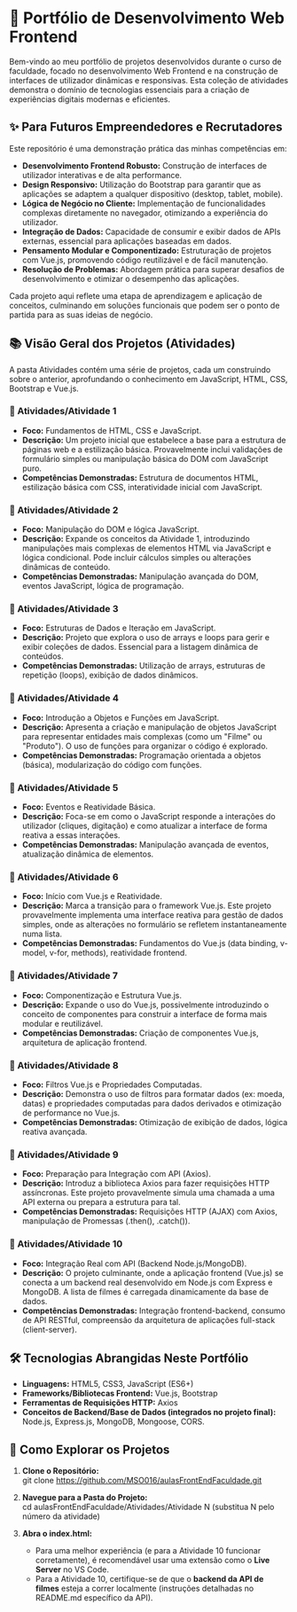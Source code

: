 # **🚀 Portfólio de Desenvolvimento Web Frontend**

Bem-vindo ao meu portfólio de projetos desenvolvidos durante o curso de faculdade, focado no desenvolvimento Web Frontend e na construção de interfaces de utilizador dinâmicas e responsivas. Esta coleção de atividades demonstra o domínio de tecnologias essenciais para a criação de experiências digitais modernas e eficientes.

## **✨ Para Futuros Empreendedores e Recrutadores**

Este repositório é uma demonstração prática das minhas competências em:

* **Desenvolvimento Frontend Robusto:** Construção de interfaces de utilizador interativas e de alta performance.  
* **Design Responsivo:** Utilização do Bootstrap para garantir que as aplicações se adaptem a qualquer dispositivo (desktop, tablet, mobile).  
* **Lógica de Negócio no Cliente:** Implementação de funcionalidades complexas diretamente no navegador, otimizando a experiência do utilizador.  
* **Integração de Dados:** Capacidade de consumir e exibir dados de APIs externas, essencial para aplicações baseadas em dados.  
* **Pensamento Modular e Componentizado:** Estruturação de projetos com Vue.js, promovendo código reutilizável e de fácil manutenção.  
* **Resolução de Problemas:** Abordagem prática para superar desafios de desenvolvimento e otimizar o desempenho das aplicações.

Cada projeto aqui reflete uma etapa de aprendizagem e aplicação de conceitos, culminando em soluções funcionais que podem ser o ponto de partida para as suas ideias de negócio.

## **📚 Visão Geral dos Projetos (Atividades)**

A pasta Atividades contém uma série de projetos, cada um construindo sobre o anterior, aprofundando o conhecimento em JavaScript, HTML, CSS, Bootstrap e Vue.js.

### **📁 Atividades/Atividade 1**

* **Foco:** Fundamentos de HTML, CSS e JavaScript.  
* **Descrição:** Um projeto inicial que estabelece a base para a estrutura de páginas web e a estilização básica. Provavelmente inclui validações de formulário simples ou manipulação básica do DOM com JavaScript puro.  
* **Competências Demonstradas:** Estrutura de documentos HTML, estilização básica com CSS, interatividade inicial com JavaScript.

### **📁 Atividades/Atividade 2**

* **Foco:** Manipulação do DOM e lógica JavaScript.  
* **Descrição:** Expande os conceitos da Atividade 1, introduzindo manipulações mais complexas de elementos HTML via JavaScript e lógica condicional. Pode incluir cálculos simples ou alterações dinâmicas de conteúdo.  
* **Competências Demonstradas:** Manipulação avançada do DOM, eventos JavaScript, lógica de programação.

### **📁 Atividades/Atividade 3**

* **Foco:** Estruturas de Dados e Iteração em JavaScript.  
* **Descrição:** Projeto que explora o uso de arrays e loops para gerir e exibir coleções de dados. Essencial para a listagem dinâmica de conteúdos.  
* **Competências Demonstradas:** Utilização de arrays, estruturas de repetição (loops), exibição de dados dinâmicos.

### **📁 Atividades/Atividade 4**

* **Foco:** Introdução a Objetos e Funções em JavaScript.  
* **Descrição:** Apresenta a criação e manipulação de objetos JavaScript para representar entidades mais complexas (como um "Filme" ou "Produto"). O uso de funções para organizar o código é explorado.  
* **Competências Demonstradas:** Programação orientada a objetos (básica), modularização do código com funções.

### **📁 Atividades/Atividade 5**

* **Foco:** Eventos e Reatividade Básica.  
* **Descrição:** Foca-se em como o JavaScript responde a interações do utilizador (cliques, digitação) e como atualizar a interface de forma reativa a essas interações.  
* **Competências Demonstradas:** Manipulação avançada de eventos, atualização dinâmica de elementos.

### **📁 Atividades/Atividade 6**

* **Foco:** Início com Vue.js e Reatividade.  
* **Descrição:** Marca a transição para o framework Vue.js. Este projeto provavelmente implementa uma interface reativa para gestão de dados simples, onde as alterações no formulário se refletem instantaneamente numa lista.  
* **Competências Demonstradas:** Fundamentos do Vue.js (data binding, v-model, v-for, methods), reatividade frontend.

### **📁 Atividades/Atividade 7**

* **Foco:** Componentização e Estrutura Vue.js.  
* **Descrição:** Expande o uso do Vue.js, possivelmente introduzindo o conceito de componentes para construir a interface de forma mais modular e reutilizável.  
* **Competências Demonstradas:** Criação de componentes Vue.js, arquitetura de aplicação frontend.

### **📁 Atividades/Atividade 8**

* **Foco:** Filtros Vue.js e Propriedades Computadas.  
* **Descrição:** Demonstra o uso de filtros para formatar dados (ex: moeda, datas) e propriedades computadas para dados derivados e otimização de performance no Vue.js.  
* **Competências Demonstradas:** Otimização de exibição de dados, lógica reativa avançada.

### **📁 Atividades/Atividade 9**

* **Foco:** Preparação para Integração com API (Axios).  
* **Descrição:** Introduz a biblioteca Axios para fazer requisições HTTP assíncronas. Este projeto provavelmente simula uma chamada a uma API externa ou prepara a estrutura para tal.  
* **Competências Demonstradas:** Requisições HTTP (AJAX) com Axios, manipulação de Promessas (.then(), .catch()).

### **📁 Atividades/Atividade 10**

* **Foco:** Integração Real com API (Backend Node.js/MongoDB).  
* **Descrição:** O projeto culminante, onde a aplicação frontend (Vue.js) se conecta a um backend real desenvolvido em Node.js com Express e MongoDB. A lista de filmes é carregada dinamicamente da base de dados.  
* **Competências Demonstradas:** Integração frontend-backend, consumo de API RESTful, compreensão da arquitetura de aplicações full-stack (client-server).

## **🛠️ Tecnologias Abrangidas Neste Portfólio**

* **Linguagens:** HTML5, CSS3, JavaScript (ES6+)  
* **Frameworks/Bibliotecas Frontend:** Vue.js, Bootstrap  
* **Ferramentas de Requisições HTTP:** Axios  
* **Conceitos de Backend/Base de Dados (integrados no projeto final):** Node.js, Express.js, MongoDB, Mongoose, CORS.

## **🚀 Como Explorar os Projetos**

1. **Clone o Repositório:**  
   git clone https://github.com/MSO016/aulasFrontEndFaculdade.git

2. **Navegue para a Pasta do Projeto:**  
   cd aulasFrontEndFaculdade/Atividades/Atividade N (substitua N pelo número da atividade)

3. **Abra o index.html:**  
   * Para uma melhor experiência (e para a Atividade 10 funcionar corretamente), é recomendável usar uma extensão como o **Live Server** no VS Code.  
   * Para a Atividade 10, certifique-se de que o **backend da API de filmes** esteja a correr localmente (instruções detalhadas no README.md específico da API).
